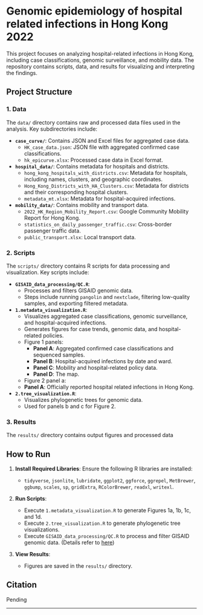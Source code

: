 # Genomic epidemiology of hospital related infections in Hong Kong 2022

This project focuses on analyzing hospital-related infections in Hong Kong, including case classifications, genomic surveillance, and mobility data. The repository contains scripts, data, and results for visualizing and interpreting the findings.

## Project Structure

### 1. **Data**
The `data/` directory contains raw and processed data files used in the analysis. Key subdirectories include:
- **`case_curve/`**: Contains JSON and Excel files for aggregated case data.
  - `HK_case_data.json`: JSON file with aggregated confirmed case classifications.
  - `hk_epicurve.xlsx`: Processed case data in Excel format.
- **`hospital_data/`**: Contains metadata for hospitals and districts.
  - `hong_kong_hospitals_with_districts.csv`: Metadata for hospitals, including names, clusters, and geographic coordinates.
  - `Hong_Kong_Districts_with_HA_Clusters.csv`: Metadata for districts and their corresponding hospital clusters.
  - `metadata_mt.xlsx`: Metadata for hospital-acquired infections.
- **`mobility_data/`**: Contains mobility and transport data.
  - `2022_HK_Region_Mobility_Report.csv`: Google Community Mobility Report for Hong Kong.
  - `statistics_on_daily_passenger_traffic.csv`: Cross-border passenger traffic data.
  - `public_transport.xlsx`: Local transport data.

### 2. **Scripts**
The `scripts/` directory contains R scripts for data processing and visualization. Key scripts include:
- **`GISAID_data_processing/QC.R`**:
  - Processes and filters GISAID genomic data.
  - Steps include running `pangolin` and `nextclade`, filtering low-quality samples, and exporting filtered metadata.
- **`1.metadata_visualization.R`**: 
  - Visualizes aggregated case classifications, genomic surveillance, and hospital-acquired infections.
  - Generates figures for case trends, genomic data, and hospital-related policies.
  - Figure 1 panels:
    - **Panel A**: Aggregated confirmed case classifications and sequenced samples.
    - **Panel B**: Hospital-acquired infections by date and ward.
    - **Panel C**: Mobility and hospital-related policy data.
    - **Panel D**: The map.
  - Figure 2 panel a:
  - **Panel A**: Officially reported hospital related infections in Hong Kong.
- **`2.tree_visualization.R`**:
  - Visualizes phylogenetic trees for genomic data.
  - Used for panels b and c for Figure 2.

### 3. **Results**
The `results/` directory contains output figures and processed data

## How to Run
1. **Install Required Libraries**:
   Ensure the following R libraries are installed:
   - `tidyverse`, `jsonlite`, `lubridate`, `ggplot2`, `ggforce`, `ggrepel`, `MetBrewer`, `ggbump`, `scales`, `sp`, `gridExtra`, `RColorBrewer`, `readxl`, `writexl`.

2. **Run Scripts**:
   - Execute `1.metadata_visualization.R` to generate Figures 1a, 1b, 1c, and 1d.
   - Execute `2.tree_visualization.R` to generate phylogenetic tree visualizations.
   - Execute `GISAID_data_processing/QC.R` to process and filter GISAID genomic data. (Details refer to [here](scripts/GISAID_data_processing/README.md))

3. **View Results**:
   - Figures are saved in the `results/` directory.

## Citation
Pending

---